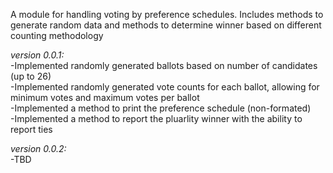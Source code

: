 A module for handling voting by preference schedules.
Includes methods to generate random data and methods to determine winner
based on different counting methodology

*version 0.0.1:*<br>
  -Implemented randomly generated ballots based on number of candidates (up to 26)<br>
  -Implemented randomly generated vote counts for each ballot, allowing for minimum votes and maximum votes per ballot<br>
  -Implemented a method to print the preference schedule (non-formated)<br>
  -Implemented a method to report the pluarlity winner with the ability to report ties<br>

*version 0.0.2:*<br>
  -TBD
